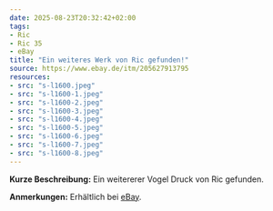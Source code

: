 ```yaml
---
date: 2025-08-23T20:32:42+02:00
tags:
- Ric
- Ric 35
- eBay
title: "Ein weiteres Werk von Ric gefunden!"
source: https://www.ebay.de/itm/205627913795
resources:
- src: "s-l1600.jpeg"
- src: "s-l1600-1.jpeg"
- src: "s-l1600-2.jpeg"
- src: "s-l1600-3.jpeg"
- src: "s-l1600-4.jpeg"
- src: "s-l1600-5.jpeg"
- src: "s-l1600-6.jpeg"
- src: "s-l1600-7.jpeg"
- src: "s-l1600-8.jpeg"
---
```


**Kurze Beschreibung:** Ein weitererer Vogel Druck von Ric gefunden.

**Anmerkungen:** Erhältlich bei [eBay](https://www.ebay.de/itm/205627913795).
